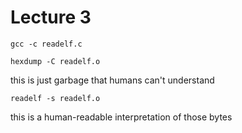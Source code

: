 # Lecture 3

`gcc -c readelf.c`

`hexdump -C readelf.o`

this is just garbage that humans can't understand

`readelf -s readelf.o`

this is a human-readable interpretation of those bytes

